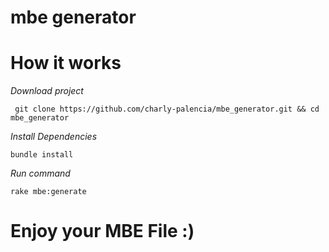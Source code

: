 # mbe generator

How it works
=====
*Download project*

     git clone https://github.com/charly-palencia/mbe_generator.git && cd mbe_generator
     
*Install Dependencies*

    bundle install
    
*Run command*    

    rake mbe:generate
   

Enjoy your MBE File :)
=== 
